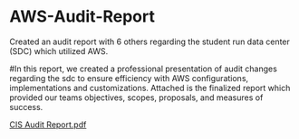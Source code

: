 # AWS-Audit-Report
Created an audit report with 6 others regarding the student run data center (SDC) which utilized AWS.

#In this report, we created a professional presentation of audit changes regarding the sdc to ensure efficiency with AWS configurations, implementations and customizations. Attached is the finalized report which provided our teams objectives, scopes, proposals, and measures of success. 

[CIS Audit Report.pdf](https://github.com/SUmmerwithouttheS/AWS-Audit-Report/files/8457927/CIS.Audit.Report.pdf)
